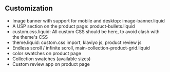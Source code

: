 ## Customization

* Image banner with support for mobile and desktop: image-banner.liquid
* A USP section on the product page: product-bullets.liquid
* custom.css.liquid: All custom CSS should be here, to avoid clash with the theme's CSS
* theme.liquid: custom.css import, klaviyo js, product review js
* Endless scroll / infinite scroll, main-collection-product-grid.liquid
* color swatches on product page
* Collection swatches (available sizes)
* Custom review app on product page